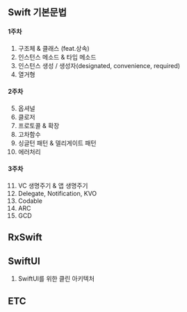 ## Swift 기본문법

#### 1주차
1. 구조체 & 클래스 (feat.상속) 
2. 인스턴스 메소드 & 타입 메소드  
3. 인스턴스 생성 / 생성자(designated, convenience, required)
4. 열거형
#### 2주차
5. 옵셔널
6. 클로저 
7. 프로토콜 & 확장 
8. 고차함수 
9. 싱글턴 패턴 & 델리게이트 패턴
10. 에러처리
#### 3주차
11. VC 생명주기 & 앱 생명주기
12. Delegate, Notification, KVO
13. Codable
14. ARC
15. GCD

## RxSwift

## SwiftUI

1. SwiftUI를 위한 클린 아키텍처

## ETC
